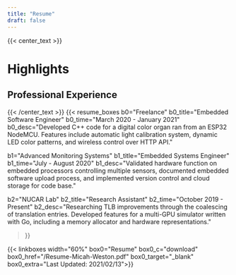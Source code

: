 ```yaml
---
title: "Resume"
draft: false
---
```

{{< center_text >}}
# Highlights
## Professional Experience
{{< /center_text >}} 
{{< resume_boxes 
b0="Freelance" b0_title="Embedded Software Engineer" b0_time="March 2020 - January 2021"
b0_desc="Developed C++ code for a digital color organ ran from an ESP32 NodeMCU. Features include automatic light calibration system, dynamic LED color patterns, and wireless control over HTTP API."

b1="Advanced Monitoring Systems" b1_title="Embedded Systems Engineer" b1_time="July - August 2020"
b1_desc="Validated hardware function on embedded processors controlling multiple sensors, documented embedded software upload process, and implemented version control and cloud storage for code base."

b2="NUCAR Lab" b2_title="Research Assistant" b2_time="October 2019 - Present"
b2_desc="Researching TLB improvements through the coalescing of translation entries. Developed features for a multi-GPU simulator written with Go, including a memory allocator and hardware representations."
 >}}

{{< linkboxes width="60%"
box0="Resume" box0_c="download" box0_href="/Resume-Micah-Weston.pdf" box0_target="_blank" 
box0_extra="Last Updated: 2021/02/13">}}